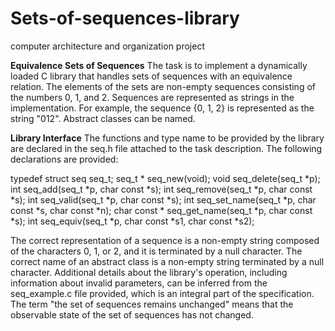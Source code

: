 # Sets-of-sequences-library
computer architecture and organization project

**Equivalence Sets of Sequences**
The task is to implement a dynamically loaded C library that handles sets of
sequences with an equivalence relation. The elements of the sets are non-empty
sequences consisting of the numbers 0, 1, and 2. Sequences are represented
as strings in the implementation. For example, the sequence {0, 1, 2} is represented as the string "012".
Abstract classes can be named.

**Library Interface**
The functions and type name to be provided by the library are declared in the seq.h file attached to the task description.
The following declarations are provided:

typedef struct seq seq_t;
seq_t * seq_new(void);
void seq_delete(seq_t *p); 
int seq_add(seq_t *p, char const *s);
int seq_remove(seq_t *p, char const *s);
int seq_valid(seq_t *p, char const *s);
int seq_set_name(seq_t *p, char const *s, char const *n);
char const * seq_get_name(seq_t *p, char const *s);
int seq_equiv(seq_t *p, char const *s1, char const *s2);

The correct representation of a sequence is a non-empty string composed of the characters 0, 1, or 2, and it is terminated by a null character.
The correct name of an abstract class is a non-empty string terminated by a null character.
Additional details about the library's operation, including information about invalid parameters, can be inferred from the seq_example.c file provided,
which is an integral part of the specification. The term "the set of sequences remains unchanged" means that the observable state of the set of sequences has not changed.
